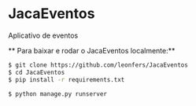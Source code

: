# JacaEventos
Aplicativo de eventos

** Para baixar e rodar o JacaEventos localmente:**

```bash
$ git clone https://github.com/leonfers/JacaEventos
$ cd JacaEventos
$ pip install -r requirements.txt
```

```bash
$ python manage.py runserver
```